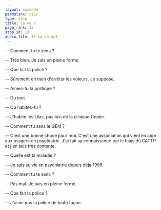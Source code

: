 ```yaml
---
layout: episode
permalink: /13/
type: stop
title: Ca va ?
page_rank: 13
stop_id: 13
audio_file: 13-ca_va.mp3
---
```


-- Comment tu te sens ?

-- Très bien. Je suis en pleine forme.

-- Que fait la police ?

-- Sûrement en train d'arrêter les voleurs. Je suppose.

-- Aimes-tu la politique ?

-- Du tout.

-- Où habites-tu ?

-- J'habite les Lilas, pas loin de la clinique Cepim.

-- Comment tu sens le GEM ?

-- C'est une bonne chose pour moi. C'est une association qui vient en aide aux usagers en psychiatrie. J'ai fait sa connaissance par le biais du CATTP et j'en suis très contente.

-- Quelle est ta maladie ?

-- Je suis suivie en psychiatrie depuis déjà 1999.

-- Comment tu te sens ?

-- Pas mal. Je suis en pleine forme.

-- Que fait la police ?

-- J'aime pas la police de toute façon.
